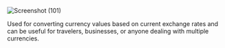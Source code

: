 ![Screenshot (101)](https://github.com/user-attachments/assets/e040bc54-8fa3-481e-bb40-29821880a7ea)

Used for converting currency values based on current exchange rates and can be useful for travelers, businesses, or anyone dealing with multiple currencies.
